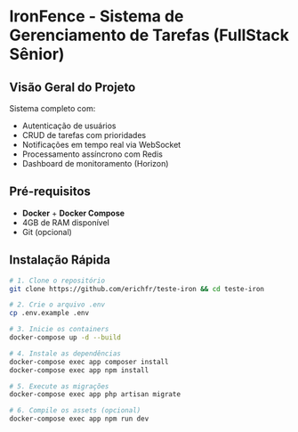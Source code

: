 # IronFence - Sistema de Gerenciamento de Tarefas (FullStack Sênior)

## Visão Geral do Projeto
Sistema completo com:
- Autenticação de usuários
- CRUD de tarefas com prioridades
- Notificações em tempo real via WebSocket
- Processamento assíncrono com Redis
- Dashboard de monitoramento (Horizon)

## Pré-requisitos
- **Docker** + **Docker Compose**
- 4GB de RAM disponível
- Git (opcional)

## Instalação Rápida
```bash
# 1. Clone o repositório
git clone https://github.com/erichfr/teste-iron && cd teste-iron

# 2. Crie o arquivo .env
cp .env.example .env

# 3. Inicie os containers
docker-compose up -d --build

# 4. Instale as dependências
docker-compose exec app composer install
docker-compose exec app npm install

# 5. Execute as migrações
docker-compose exec app php artisan migrate

# 6. Compile os assets (opcional)
docker-compose exec app npm run dev

